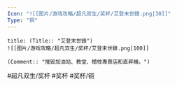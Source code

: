 ```yaml
---
Icon: "![[图片/游戏攻略/超凡双生/奖杯/艾登末世錄.png|30]]"
Type: "铜"
---
```

```ad-common-bronze-trophy
title: (Title:: "艾登末世錄")
![[图片/游戏攻略/超凡双生/奖杯/艾登末世錄.png|100]]

(Comment:: "摧毀加油站、教堂、槍枝專賣店和直昇機。")
```

#超凡双生/奖杯 #奖杯 #奖杯/铜
